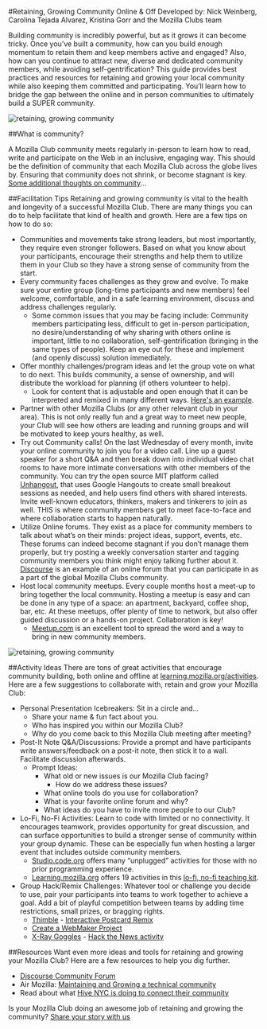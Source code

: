 #Retaining, Growing Community Online & Off
Developed by: Nick Weinberg, Carolina Tejada Alvarez, Kristina Gorr and the Mozilla Clubs team

Building community is incredibly powerful, but as it grows it can become tricky. Once you’ve built a community, how can you build enough momentum to retain them and keep members active and engaged? Also, how can you continue to attract new, diverse and dedicated community members, while avoiding self-gentrification? This guide provides best practices and resources for retaining and growing your local community while also keeping them committed and participating. You’ll learn how to bridge the gap between the online and in person communities to ultimately build a SUPER community.

![retaining, growing community](http://i.imgur.com/IChLse5.png)

##What is community? 

A Mozilla Club community meets regularly in-person to learn how to read, write and participate on the Web in an inclusive, engaging way. This should be the definition of community that each Mozilla Club across the globe lives by. Ensuring that community does not shrink, or become stagnant is key. [Some additional thoughts on community](https://youtu.be/6NzQZdpf464)...


##Facilitation Tips
Retaining and growing community is vital to the health and longevity of a successful Mozilla Club. There are many things you can do to help facilitate that kind of health and growth. Here are a few tips on how to do so:

* Communities and movements take strong leaders, but most importantly, they require even stronger followers. Based on what you know about your participants, encourage their strengths and help them to utilize them in your Club so they have a strong sense of community from the start.
* Every community faces challenges as they grow and evolve. To make sure your entire group (long-time participants and new members) feel welcome, comfortable, and in a safe learning environment, discuss and address challenges regularly.
  * Some common issues that you may be facing include: Community members participating less, difficult to get in-person participation, no desire/understanding of why sharing with others online is important, little to no collaboration,  self-gentrification (bringing in the same types of people). Keep an eye out for these and implement (and openly discuss) solution immediately. 
* Offer monthly challenges/program ideas and let the group vote on what to do next. This builds community, a sense of ownership, and will distribute the workload for planning (if others volunteer to help). 
  * Look for content that is adjustable and open enough that it can be interpreted and remixed in many different ways. [Here's an example](http://littlebits.cc/bitolympics).
* Partner with other Mozilla Clubs (or any other relevant club in your area). This is not only really fun and a great way to meet new people, your Club will see how others are leading and running groups and will be motivated to keep yours healthy, as well.
* Try out Community calls! On the last Wednesday of every month, invite your online community to join you for a video call. Line up a guest speaker for a short Q&A and then break down into individual video chat rooms to have more intimate conversations with other members of the community. You can try the open source MIT platform called [Unhangout](https://unhangout.media.mit.edu/), that uses Google Hangouts to create small breakout sessions as needed, and help users find others with shared interests. Invite well-known educators, thinkers, makers and tinkerers to join as well. THIS is where community members get to meet face-to-face and where collaboration starts to  happen naturally.
* Utilize Online forums. They exist as a place for community members to talk about what’s on their minds: project ideas, support, events, etc. These forums can indeed become stagnant if you don’t manage them properly, but try posting a weekly conversation starter and tagging community members you think might enjoy talking further about it. [Discourse](https://discourse.webmaker.org/) is an example of an online forum that you can participate in as a part of the global Mozilla Clubs community.
* Host local community meetups. Every couple months host a meet-up to bring together the local community. Hosting a meetup is easy and can be done in any type of a space: an apartment, backyard, coffee shop, bar, etc. At these meetups, offer plenty of time to network, but also offer guided discussion or a hands-on project. Collaboration is key!
  * [Meetup.com](http://www.meetup.com/) is an excellent tool to spread the word and a way to bring in new community members.

![retaining, growing community](http://i.imgur.com/NsIGicD.png)

##Activity Ideas
There are tons of great activities that encourage community building, both online and offline at [learning.mozilla.org/activities](https://learning.mozilla.org/activities). Here are a few suggestions to collaborate with, retain and grow your Mozilla Club:

* Personal Presentation Icebreakers: Sit in a circle and...
  * Share your name & fun fact about you.
  * Who has inspired you within our Mozilla Club?
  * Why do you come back to this Mozilla Club meeting after meeting?
* Post-It Note Q&A/Discussions: Provide a prompt and have participants write answers/feedback on a post-it note, then stick it to a wall. Facilitate discussion afterwards.
  * Prompt Ideas:
    * What old or new issues is our Mozilla Club facing?
      * How do we address these issues?
    * What online tools do you use for collaboration?
    * What is your favorite online forum and why?
    * What ideas do you have to invite more people to our Club?
* Lo-Fi, No-Fi Activities: Learn to code with limited or no connectivity. It encourages teamwork, provides opportunity for great discussion, and can surface opportunities to build a stronger sense of community within your group dynamic. These can be especially fun when hosting a larger event that includes outside community members.
  * [Studio.code.org](https://studio.code.org/s/course2) offers many “unplugged” activities for those with no prior programming experience.
  * [Learning.mozilla.org](https://learning.mozilla.org/activities) offers 19 activities in this [lo-fi, no-fi teaching kit](https://laura.makes.org/thimble/MTUyODMwNDY0/lofi-nofi-teaching-kit).
* Group Hack/Remix Challenges: Whatever tool or challenge you decide to use, pair your participants into teams to work together to achieve a goal. Add a bit of playful competition between teams by adding time restrictions, small prizes, or bragging rights.
  * [Thimble](https://thimble.mozilla.org/) - [Interactive Postcard Remix](https://thimble.mozilla.org/anonymous/168ddc95-94a9-4680-b5cc-0727f62e1e84/75)
  * [Create a WebMaker Project](http://mozilla.github.io/webmaker-curriculum/MobileWeb/create-webmaker-project.html)
  * [X-Ray Goggles](https://goggles.mozilla.org/) - [Hack the News activity](http://mozilla.github.io/webmaker-curriculum/WebLiteracyBasics-I/session02-hackthenews.html)


##Resources
Want even more ideas and tools for retaining and growing your Mozilla Club? Here are a few resources to help you dig further.

* [Discourse Community Forum](https://discourse.webmaker.org/)
* Air Mozilla: [Maintaining and Growing a technical community](https://air.mozilla.org/maintaining-growing-a-technical-community/)
* Read about what [Hive NYC is doing to connect their community](http://hivenyc.org/community/)

Is your Mozilla Club doing an awesome job of retaining and growing the community? [Share your story with us](https://docs.google.com/a/mozillafoundation.org/forms/d/1bOXV1OiF2EKS5KprlnzfFpwaoVNwxLAwN_UEq6hGKqU/viewform)
